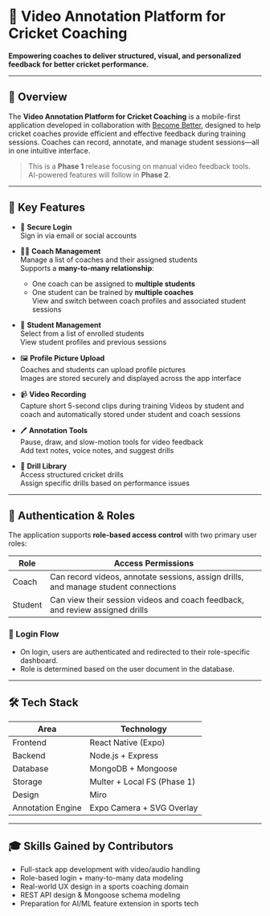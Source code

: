 # 🏏 Video Annotation Platform for Cricket Coaching
**Empowering coaches to deliver structured, visual, and personalized feedback for better cricket performance.**

---

## 📱 Overview

The **Video Annotation Platform for Cricket Coaching** is a mobile-first application developed in collaboration with [Become Better](https://www.becomebetter.ca), designed to help cricket coaches provide efficient and effective feedback during training sessions. Coaches can record, annotate, and manage student sessions—all in one intuitive interface.

> This is a **Phase 1** release focusing on manual video feedback tools. AI-powered features will follow in **Phase 2**.

---

## 🚀 Key Features

- 🔐 **Secure Login**  
  Sign in via email or social accounts

- 🧑‍🏫 **Coach Management**  
  Manage a list of coaches and their assigned students  
  Supports a **many-to-many relationship**:
  - One coach can be assigned to **multiple students**
  - One student can be trained by **multiple coaches**  
  View and switch between coach profiles and associated student sessions

- 🎯 **Student Management**  
  Select from a list of enrolled students  
  View student profiles and previous sessions

- 🖼️ **Profile Picture Upload**  
  Coaches and students can upload profile pictures  
  Images are stored securely and displayed across the app interface

- 📹 **Video Recording**  
  Capture short 5-second clips during training
  Videos by student and coach and automatically stored under student and coach sessions

- 🖊️ **Annotation Tools**  
  Pause, draw, and slow-motion tools for video feedback  
  Add text notes, voice notes, and suggest drills

- 📁 **Drill Library**  
  Access structured cricket drills  
  Assign specific drills based on performance issues

---

## 🔐 Authentication & Roles

The application supports **role-based access control** with two primary user roles:

| Role    | Access Permissions                                                                 |
|---------|-------------------------------------------------------------------------------------|
| Coach   | Can record videos, annotate sessions, assign drills, and manage student connections |
| Student | Can view their session videos and coach feedback, and review assigned drills       |

### 🔑 Login Flow

- On login, users are authenticated and redirected to their role-specific dashboard.  
- Role is determined based on the user document in the database.

---

## 🛠️ Tech Stack

| Area              | Technology                  |
|-------------------|-----------------------------|
| Frontend          | React Native (Expo)         |
| Backend           | Node.js + Express           |
| Database          | MongoDB + Mongoose          |
| Storage           | Multer + Local FS (Phase 1) |
| Design            | Miro                        |
| Annotation Engine | Expo Camera + SVG Overlay   |

---

## 🎓 Skills Gained by Contributors

- Full-stack app development with video/audio handling  
- Role-based login + many-to-many data modeling  
- Real-world UX design in a sports coaching domain  
- REST API design & Mongoose schema modeling  
- Preparation for AI/ML feature extension in sports tech

